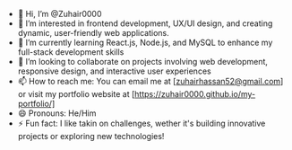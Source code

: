 - 👋 Hi, I’m @Zuhair0000
- 👀 I’m interested in frontend development, UX/UI design, and creating dynamic, user-friendly web applications.
- 🌱 I’m currently learning React.js, Node.js, and MySQL to enhance my full-stack development skills
- 💞️ I’m looking to collaborate on projects involving web development, responsive design, and interactive user experiences
- 📫 How to reach me: You can email me at [zuhairhassan52@gmail.com] or visit my portfolio website at [https://zuhair0000.github.io/my-portfolio/]
- 😄 Pronouns: He/Him
- ⚡ Fun fact: I like takin on challenges, wether it's building innovative projects or exploring new technologies!

<!---
Zuhair0000/Zuhair0000 is a ✨ special ✨ repository because its `README.md` (this file) appears on your GitHub profile.
You can click the Preview link to take a look at your changes.
--->
